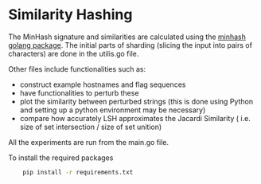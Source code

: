# Similarity Hashing

The MinHash signature and similarities are calculated using the [minhash golang package](https://pkg.go.dev/github.com/shawnohare/go-minhash#section-sourcefiles).
The initial parts of sharding (slicing the input into pairs of characters) are done in the utilis.go file.

Other files include functionalities such as:
* construct example hostnames and flag sequences
* have functionalities to perturb these
* plot the similarity between perturbed strings (this is done using Python and setting up a python environment may be necessary)
* compare how accurately LSH approximates the Jacardi Similarity ( i.e. size of set intersection / size of set unition)

All the experiments are run from the main.go file.

To install the required packages

```bash
    pip install -r requirements.txt
```
